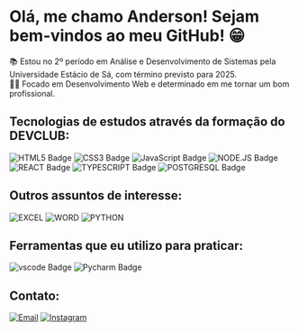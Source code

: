 # Olá, me chamo Anderson! Sejam bem-vindos ao meu GitHub! 😁

📚 Estou no 2º período em Análise e Desenvolvimento de Sistemas pela Universidade Estácio de Sá, com término previsto para 2025.  
👨‍💻 Focado em Desenvolvimento Web  e determinado em me tornar um bom profissional.

## Tecnologias de estudos através da formação do DEVCLUB:

![HTML5 Badge](https://img.shields.io/badge/HTML5-E34F26?style=for-the-badge&logo=html5&logoColor=white)
![CSS3 Badge](https://img.shields.io/badge/CSS3-1572B6?style=for-the-badge&logo=css3&logoColor=white)
![JavaScript Badge](https://img.shields.io/badge/JavaScript-F7DF1E?style=for-the-badge&logo=javascript&logoColor=black)
![NODE.JS Badge](https://img.shields.io/badge/Node.js-43853D?style=for-the-badge&logo=node.js&logoColor=white)
![REACT Badge](https://img.shields.io/badge/React-20232A?style=for-the-badge&logo=react&logoColor=61DAFB)
![TYPESCRIPT Badge](https://img.shields.io/badge/TypeScript-007ACC?style=for-the-badge&logo=typescript&logoColor=white)
![POSTGRESQL Badge](https://img.shields.io/badge/PostgreSQL-316192?style=for-the-badge&logo=postgresql&logoColor=white)

## Outros assuntos de interesse:
![EXCEL](https://img.shields.io/badge/Microsoft_Excel-217346?style=for-the-badge&logo=microsoft-excel&logoColor=white)
![WORD](https://img.shields.io/badge/Microsoft_Word-2B579A?style=for-the-badge&logo=microsoft-word&logoColor=white)
![PYTHON](https://img.shields.io/badge/Python-14354C?style=for-the-badge&logo=python&logoColor=white)
## Ferramentas que eu utilizo para praticar:
![vscode Badge](https://img.shields.io/badge/Visual_Studio-5C2D91?style=for-the-badge&logo=visual%20studio&logoColor=white)
![Pycharm Badge](https://img.shields.io/badge/PyCharm-000000.svg?&style=for-the-badge&logo=PyCharm&logoColor=white)
## Contato:
[![Email](https://img.shields.io/badge/Gmail-D14836?style=for-the-badge&logo=gmail&logoColor=white&color=black)](mailto:andinhoalves89@gmail.com)
[![Instagram](https://img.shields.io/badge/Instagram-E4405F?style=for-the-badge&logo=instagram&logoColor=white&color=black)](https://www.instagram.com/andersonphereira/)



